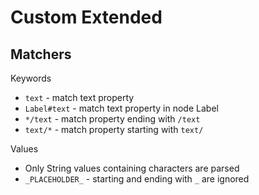 # Custom Extended

## Matchers

Keywords

- `text` - match text property
- `Label#text` - match text property in node Label
- `*/text` - match property ending with `/text`
- `text/*` - match property starting with `text/`

Values

- Only String values containing characters are parsed
- `_PLACEHOLDER_` - starting and ending with `_` are ignored
